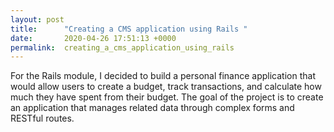 ```yaml
---
layout: post
title:      "Creating a CMS application using Rails "
date:       2020-04-26 17:51:13 +0000
permalink:  creating_a_cms_application_using_rails
---
```



For the Rails module, I decided to build a personal finance application that would allow users to create a budget, track transactions, and calculate how much they have spent from their budget. The goal of the project is to create an application that manages related data through complex forms and RESTful routes.
